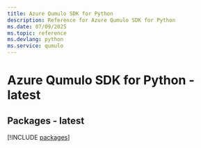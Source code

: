 ```yaml
---
title: Azure Qumulo SDK for Python
description: Reference for Azure Qumulo SDK for Python
ms.date: 07/09/2025
ms.topic: reference
ms.devlang: python
ms.service: qumulo
---
```

# Azure Qumulo SDK for Python - latest
## Packages - latest
[!INCLUDE [packages](qumulo-index.md)]